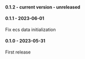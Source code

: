 #### 0.1.2 - current version - unreleased

#### 0.1.1 - 2023-06-01
Fix ecs data initialization
#### 0.1.0 - 2023-05-31
First release